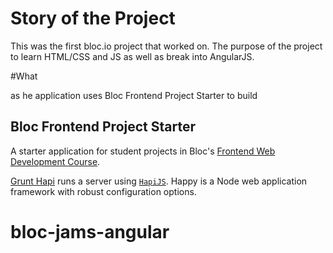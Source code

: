 # Story of the Project

This was the first bloc.io project that worked on. The purpose of the project to learn HTML/CSS and JS as well as break into AngularJS. 

#What


as he application uses Bloc Frontend Project Starter to build



## Bloc Frontend Project Starter

A starter application for student projects in Bloc's [Frontend Web Development Course](https://www.bloc.io/frontend-development-bootcamp).


[Grunt Hapi](https://github.com/athieriot/grunt-hapi) runs a server using [`HapiJS`](http://hapijs.com/). Happy is a Node web application framework with robust configuration options.

# bloc-jams-angular
